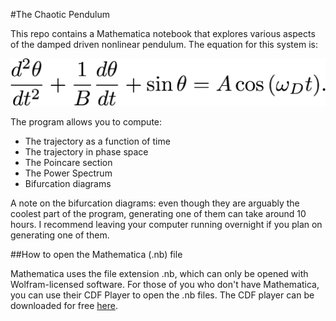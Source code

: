 #The Chaotic Pendulum

This repo contains a Mathematica notebook that explores various aspects of the damped driven nonlinear pendulum. The equation for this system is:

![](nonlinear-pend-eq.png)

The program allows you to compute:

* The trajectory as a function of time
* The trajectory in phase space 
* The Poincare section 
* The Power Spectrum
* Bifurcation diagrams 

A note on the bifurcation diagrams: even though they are arguably the coolest part of the program, generating one of them can take around 10 hours. I recommend leaving your computer running overnight if you plan on generating one of them.

##How to open the Mathematica (.nb) file

Mathematica uses the file extension .nb, which can only be opened with Wolfram-licensed software. For those of you who don't have Mathematica, you can use their CDF Player to open the .nb files. The CDF player can be downloaded for free [here](http://www.wolfram.com/cdf-player/). 